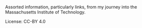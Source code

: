 Assorted information, particularly links, from my journey into the Massachusetts Institute of Technology.

License: CC-BY 4.0
